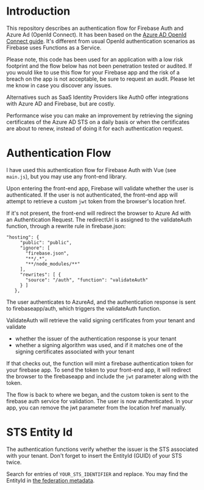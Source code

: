 
# Introduction

This repository describes an authentication flow for Firebase Auth and Azure Ad (OpenId Connect). It has been based on the [Azure AD OpenId Connect guide](https://docs.microsoft.com/en-us/azure/active-directory/develop/active-directory-protocols-openid-connect-code). It's different from usual OpenId authentication scenarios as Firebase uses Functions as a Service.

Please note, this code has been used for an application with a low risk footprint and the flow below has not been penetration tested or audited. If you would like to use this flow for your Firebase app and the risk of a breach on the app is not acceptable, be sure to request an audit. Please let me know in case you discover any issues.

Alternatives such as SaaS Identity Providers like Auth0 offer integrations with Azure AD and Firebase, but are costly.

Performance wise you can make an improvement by retrieving the signing certificates of the Azure AD STS on a daily basis or when the certificates are about to renew, instead of doing it for each authentication request.


# Authentication Flow

I have used this authentication flow for Firebase Auth with Vue (see `main.js`), but you may use any front-end library.

Upon entering the front-end app, Firebase will validate whether the user is authenticated.
If the user is not authenticated, the front-end app will attempt to retrieve a custom `jwt` token from the browser's location href.

If it's not present, the front-end will redirect the browser to Azure Ad with an Authentication Request. The redirectUrl is assigned to the validateAuth function, through a rewrite rule in firebase.json:

````
"hosting": {
     "public": "public",
     "ignore": [
       "firebase.json",
       "**/.*",
       "**/node_modules/**"
     ],
     "rewrites": [ {
       "source": "/auth", "function": "validateAuth"
     } ]
   },

````

The user authenticates to AzureAd, and the authentication response is sent to firebaseapp/auth, which triggers the validateAuth function.

ValidateAuth will retrieve the valid signing certificates from your tenant and validate 
* whether the issuer of the authentication response is your tenant
* whether a signing algorithm was used, and if it matches one of the signing certificates associated with your tenant

If that checks out, the function will mint a firebase authentication token for your firebase app. To send the token to your front-end app, it will redirect the browser to the firebaseapp and include the `jwt` parameter along with the token.

The flow is back to where we began, and the custom token is sent to the firebase auth service for validation. The user is now authenticated. In your app, you can remove the jwt parameter from the location href manually.

# STS Entity Id
The authentication functions verify whether the issuer is the STS associated with your tenant. Don't forget to insert the EntityId (GUID) of your STS twice. 

Search for entries of `YOUR_STS_IDENTIFIER` and replace. You may find the EntityId in [the federation metadata](https://docs.microsoft.com/en-us/azure/active-directory/develop/active-directory-federation-metadata).

